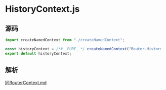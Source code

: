 # HistoryContext.js

## 源码

```js
import createNamedContext from "./createNamedContext";

const historyContext = /*#__PURE__*/ createNamedContext("Router-History");
export default historyContext;
```

## 解析

[同RouterContext.md](RouterContext.md)
